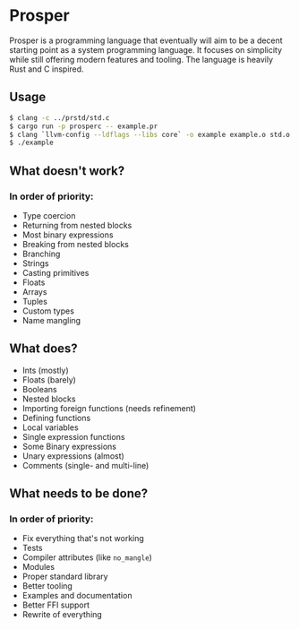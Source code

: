 # Prosper
Prosper is a programming language that eventually will aim
to be a decent starting point as a system programming language.
It focuses on simplicity while still offering modern features and tooling.
The language is heavily Rust and C inspired.

## Usage
```sh
$ clang -c ../prstd/std.c
$ cargo run -p prosperc -- example.pr
$ clang `llvm-config --ldflags --libs core` -o example example.o std.o
$ ./example
```

## What doesn't work?
### In order of priority:
- Type coercion
- Returning from nested blocks
- Most binary expressions
- Breaking from nested blocks
- Branching
- Strings
- Casting primitives
- Floats
- Arrays
- Tuples
- Custom types
- Name mangling

## What does?
- Ints (mostly)
- Floats (barely)
- Booleans
- Nested blocks
- Importing foreign functions (needs refinement)
- Defining functions
- Local variables
- Single expression functions
- Some Binary expressions
- Unary expressions (almost)
- Comments (single- and multi-line)

## What needs to be done?
### In order of priority:
- Fix everything that's not working
- Tests
- Compiler attributes (like `no_mangle`)
- Modules
- Proper standard library
- Better tooling
- Examples and documentation
- Better FFI support
- Rewrite of everything